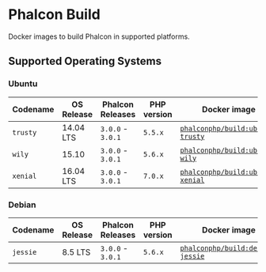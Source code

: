 # Phalcon Build

Docker images to build Phalcon in supported platforms.

## Supported Operating Systems

### Ubuntu

| Codename  | OS Release | Phalcon Releases  | PHP version  | Docker image                                        |
| --------- | ---------- | ----------------- | ------------ | --------------------------------------------------- |
| `trusty`  | 14.04 LTS  | `3.0.0` - `3.0.1` | `5.5.x`      | [`phalconphp/build:ubuntu-trusty`][:ubuntu-trusty:] |
| `wily`    | 15.10      | `3.0.0` - `3.0.1` | `5.6.x`      | [`phalconphp/build:ubuntu-wily`][:ubuntu-wily:]     |
| `xenial`  | 16.04 LTS  | `3.0.0` - `3.0.1` | `7.0.x`      | [`phalconphp/build:ubuntu-xenial`][:ubuntu-xenial:] |


### Debian

| Codename  | OS Release | Phalcon Releases  | PHP version  | Docker image                                        |
| --------- | ---------- | ----------------- | ------------ | --------------------------------------------------- |
| `jessie`  | 8.5 LTS    | `3.0.0` - `3.0.1` | `5.6.x`      | [`phalconphp/build:debian-jessie`][:debian-jessie:] |

[:ubuntu-trusty:]: https://github.com/phalcon/dockerfiles/blob/master/build/ubuntu-trusty/Dockerfile
[:ubuntu-wily:]: https://github.com/phalcon/dockerfiles/blob/master/build/ubuntu-wily/Dockerfile
[:ubuntu-xenial:]: https://github.com/phalcon/dockerfiles/blob/master/build/ubuntu-xenial/Dockerfile
[:debian-jessie:]: https://github.com/phalcon/dockerfiles/blob/master/build/debian-jessie/Dockerfile

